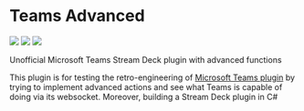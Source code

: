 # Teams Advanced
[![](https://shields.io/badge/Elgato-Stream%20Deck-darkblue?logo=elgato&style=flat&logoColor=white)]() [![](https://shields.io/badge/Microsoft-Teams-464EB8?logo=microsoftteams&style=flat&logoColor=white)]() [![](https://img.shields.io/badge/9.0-dotnet?style=flat&logo=dotnet&label=C%23&color=purple)]()

Unofficial Microsoft Teams Stream Deck plugin with advanced functions 

This plugin is for testing the retro-engineering of [Microsoft Teams plugin](https://marketplace.elgato.com/product/microsoft-teams-da5e2bbc-197c-4afe-8a85-a9941bf52697) by trying to implement advanced actions and see what Teams is capable of doing via its websocket.
Moreover, building a Stream Deck plugin in C# 
